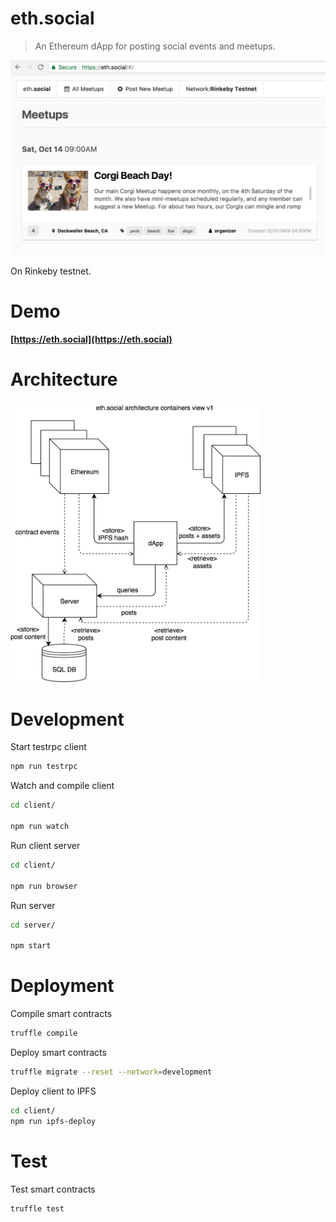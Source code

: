 # eth.social

> An Ethereum dApp for posting social events and meetups.

<img src="./screenshots/ethsocial_home.png" width="800">

On Rinkeby testnet.

# Demo

**[https://eth.social](https://eth.social)**

# Architecture

<img src="./diagrams/ethsocial-containers-view-v1.png" width="400">

# Development

Start testrpc client

```bash
npm run testrpc
```

Watch and compile client

```bash
cd client/

npm run watch
```

Run client server

```bash
cd client/

npm run browser
```

Run server

```bash
cd server/

npm start
```

# Deployment

Compile smart contracts

```bash
truffle compile
```

Deploy smart contracts

```bash
truffle migrate --reset --network=development
```

Deploy client to IPFS

```bash
cd client/
npm run ipfs-deploy
```

# Test

Test smart contracts

```bash
truffle test
```
